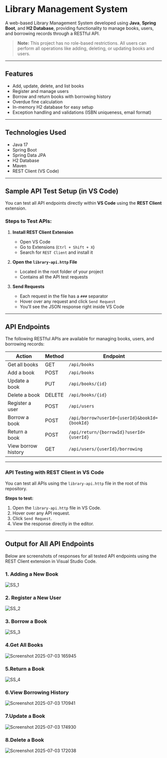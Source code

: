 # Library Management System 

A web-based Library Management System developed using **Java**, **Spring Boot**, and **H2 Database**, providing functionality to manage books, users, and borrowing records through a RESTful API.

> **Note:** This project has no role-based restrictions. All users can perform all operations like adding, deleting, or updating books and users.

---

## Features

- Add, update, delete, and list books
- Register and manage users
- Borrow and return books with borrowing history
- Overdue fine calculation
- In-memory H2 database for easy setup
- Exception handling and validations (ISBN uniqueness, email format)

---

## Technologies Used

- Java 17
- Spring Boot
- Spring Data JPA
- H2 Database
- Maven
- REST Client (VS Code)

---

## Sample API Test Setup (in VS Code)

You can test all API endpoints directly within **VS Code** using the **REST Client** extension.

### Steps to Test APIs:

1. **Install REST Client Extension**

   - Open VS Code
   - Go to Extensions (`Ctrl + Shift + X`)
   - Search for `REST Client` and install it  
     
2. **Open the `library-api.http` File**

   - Located in the root folder of your project
   - Contains all the API test requests

3. **Send Requests**

   - Each request in the file has a `###` separator
   - Hover over any request and click `Send Request`
   - You'll see the JSON response right inside VS Code
   
----

## API Endpoints

The following RESTful APIs are available for managing books, users, and borrowing records:

| Action              | Method | Endpoint                                               |
|---------------------|--------|--------------------------------------------------------|
| Get all books       | GET    | `/api/books`                                           |
| Add a book          | POST   | `/api/books`                                           |
| Update a book       | PUT    | `/api/books/{id}`                                      |
| Delete a book       | DELETE | `/api/books/{id}`                                      |
| Register a user     | POST   | `/api/users`                                           |
| Borrow a book       | POST   | `/api/borrow?userId={userId}&bookId={bookId}`          |
| Return a book       | POST   | `/api/return/{borrowId}?userId={userId}`               |
| View borrow history | GET    | `/api/users/{userId}/borrowing`                        |

---

### API Testing with REST Client in VS Code

You can test all APIs using the `library-api.http` file in the root of this repository.

**Steps to test:**

1. Open the `library-api.http` file in VS Code.
2. Hover over any API request.
3. Click `Send Request`.
4. View the response directly in the editor.

---

## Output for All API Endpoints
   Below are screenshots of responses for all tested API endpoints using the REST Client extension in Visual Studio Code.
   
### 1. Adding a New Book

![SS_1](https://github.com/user-attachments/assets/aac1e81f-88b6-4d0c-88fc-15ef061afa7c)

### 2. Register a New User 

![SS_2](https://github.com/user-attachments/assets/f5026578-e9ba-4c0d-ba9a-1543224ed142)

### 3. Borrow a Book

![SS_3](https://github.com/user-attachments/assets/be23ff21-c441-43b4-9096-82c17ddf1efc)

### 4.Get All Books

![Screenshot 2025-07-03 165945](https://github.com/user-attachments/assets/e604f1a2-b44f-4307-bfc2-f3ad24b8ade7)

### 5.Return a Book

![SS_4](https://github.com/user-attachments/assets/9d44b768-be8e-4d9a-b432-17c7fe033aa0)

### 6.View Borrowing History

![Screenshot 2025-07-03 170941](https://github.com/user-attachments/assets/952e5fd7-b09b-482a-9c8f-3a92ea1f25d3)

### 7.Update a Book 

![Screenshot 2025-07-03 174930](https://github.com/user-attachments/assets/2d5bd63b-d00e-4863-bb34-2d6387c5bc6c)

### 8.Delete a Book

![Screenshot 2025-07-03 172038](https://github.com/user-attachments/assets/48f88f87-39dc-44fa-b06c-a07fb03c2e88)





